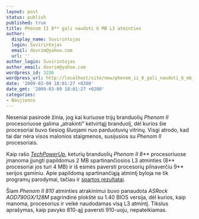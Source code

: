 ```yaml
---
layout: post
status: publish
published: true
title: Phenom II 8** gali naudoti 6 MB L3 atminties
author:
  display_name: Suvirintojas
  login: Suvirintojas
  email: dovrim@yahoo.com
  url: ''
author_login: Suvirintojas
author_email: dovrim@yahoo.com
wordpress_id: 3236
wordpress_url: http://localhost/site/new/phenom_ii_8_gali_naudoti_6_mb_l3_atminties/
date: '2009-03-09 18:01:27 +0200'
date_gmt: '2009-03-09 18:01:27 +0200'
categories:
- Naujienos
---
```

<p>Neseniai pasirodė žinia, jog kai kuriuose trijų branduolių <i>Phenom II</i> procesoriuose galima „atrakinti“ ketvirtąjį branduolį, dėl kurios šie procesoriai buvo tiesiog šluojami nuo parduotuvių vitrinų. Visgi atrodo, kad tai dar nėra visos malonios staigmenos, susijusios su <i>Phenom II</i> procesoriais.</p>
<p>Kaip rašo <a class="ns" href="http://www.techpowerup.com/87606/Phenom_II_X4_800_Series_Can_Address_Full_6_MB_L3_Cache.html"><i>TechPowerUp</i></a>, keturių branduolių <i>Phenom II 8**</i> procesoriuose įmanoma įjungti papildomus 2 MB spartinančiosios L3 atminties (8** procesoriai jos turi 4 MB) ir iš esmės paversti procesorių pilnaverčiu 9** serijos gaminiu. Apie papildomą spartinančiąją atmintį byloja ne tik programų parodymai, tačiau ir <a class="ns" href="http://www.planet3dnow.de/cgi-bin/newspub/viewnews.cgi?id=1236156117">spartos rezultatai</a>.</p>
<p>Šiam <i>Phenom II 810</i> atminties atrakinimui buvo panaudota <i>ASRock AOD790GX/128M</i> pagrindinė plokštė su 1.40 BIOS versija, dėl kurios, kaip manoma, procesorius ir veikė naudodamas visą L3 atmintį. Tikslus aprašymas, kaip pavyko 810-ąjį paversti 910-uoju, nepateikiamas.</p>

